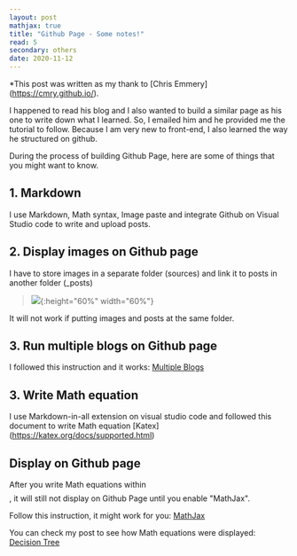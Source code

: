 ```yaml
---
layout: post
mathjax: true
title: "Github Page - Some notes!"
read: 5
secondary: others
date: 2020-11-12
---
```

*This post was written as my thank to [Chris Emmery] (https://cmry.github.io/).

I happened to read his blog and I also wanted to build a similar page as his one to write down what I learned. So, I emailed him and he provided me the tutorial to follow. Because I am very new to front-end, I also learned the way he structured on github.

During the process of building Github Page, here are some of things that you might want to know.

## 1. Markdown

I use Markdown, Math syntax, Image paste and integrate Github on Visual Studio code to write and upload posts.

## 2. Display images on Github page

I have to store images in a separate folder (sources) and link it to posts in another folder (_posts)

>![](/sources/image.png){:height="60%" width="60%"}

It will not work if putting images and posts at the same folder.

## 3. Run multiple blogs on Github page

I followed this instruction and it works: [Multiple Blogs](https://stochastic.life/2016/01/06/multiple-blogs-on-single-jekyll-instance/)

## 3. Write Math equation 

I use Markdown-in-all extension on visual studio code and followed this document to write Math equation [Katex] (https://katex.org/docs/supported.html)

## Display on Github page

After you write Math equations within $$ $$, it will still not display on Github Page until you enable "MathJax". 

Follow this instruction, it might work for you: [MathJax](http://sgeos.github.io/github/jekyll/2016/08/21/adding_mathjax_to_a_jekyll_github_pages_blog.html)

You can check my post to see how Math equations were displayed: [Decision Tree](/_posts/datamining/2020-11-11-Decision-Tree.md)






